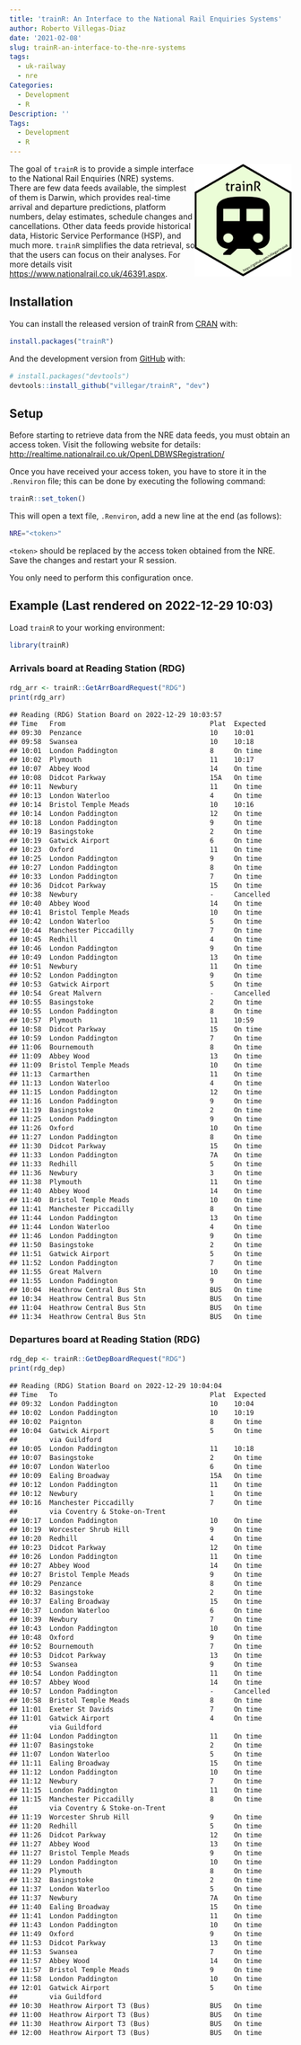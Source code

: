```yaml
---
title: 'trainR: An Interface to the National Rail Enquiries Systems'
author: Roberto Villegas-Diaz
date: '2021-02-08'
slug: trainR-an-interface-to-the-nre-systems
tags:
  - uk-railway
  - nre
Categories:
  - Development
  - R
Description: ''
Tags:
  - Development
  - R
---
```


<img src="https://raw.githubusercontent.com/villegar/trainR/main/inst/images/logo.png" alt="logo" align="right" height=200px/>

The goal of `trainR` is to provide a simple interface to the 
National Rail Enquiries (NRE) systems. There are few data feeds 
available, the simplest of them is Darwin, which provides real-time 
arrival and departure predictions, platform numbers, delay estimates, 
schedule changes and cancellations. Other data feeds provide historical 
data, Historic Service Performance (HSP), and much more. `trainR` 
simplifies the data retrieval, so that the users can focus on their 
analyses. For more details visit 
https://www.nationalrail.co.uk/46391.aspx.

## Installation

You can install the released version of trainR from [CRAN](https://CRAN.R-project.org) with:

``` r
install.packages("trainR")
```

And the development version from [GitHub](https://github.com/) with:

``` r
# install.packages("devtools")
devtools::install_github("villegar/trainR", "dev")
```

## Setup
Before starting to retrieve data from the NRE data feeds, you must obtain an access token. 
Visit the following website for details: http://realtime.nationalrail.co.uk/OpenLDBWSRegistration/

Once you have received your access token, you have to store it in the `.Renviron` file; this can be 
done by executing the following command:


```r
trainR::set_token()
```

This will open a text file, `.Renviron`, add a new line at the end (as follows):

```bash
NRE="<token>"
```

`<token>` should be replaced by the access token obtained from the NRE. Save the changes and restart 
your R session.

You only need to perform this configuration once.

## Example (Last rendered on 2022-12-29 10:03)

Load `trainR` to your working environment:

```r
library(trainR)
```

### Arrivals board at Reading Station (RDG)


```r
rdg_arr <- trainR::GetArrBoardRequest("RDG")
print(rdg_arr)
```

```
## Reading (RDG) Station Board on 2022-12-29 10:03:57
## Time   From                                    Plat  Expected
## 09:30  Penzance                                10    10:01
## 09:58  Swansea                                 10    10:18
## 10:01  London Paddington                       8     On time
## 10:02  Plymouth                                11    10:17
## 10:07  Abbey Wood                              14    On time
## 10:08  Didcot Parkway                          15A   On time
## 10:11  Newbury                                 11    On time
## 10:13  London Waterloo                         4     On time
## 10:14  Bristol Temple Meads                    10    10:16
## 10:14  London Paddington                       12    On time
## 10:18  London Paddington                       9     On time
## 10:19  Basingstoke                             2     On time
## 10:19  Gatwick Airport                         6     On time
## 10:23  Oxford                                  11    On time
## 10:25  London Paddington                       9     On time
## 10:27  London Paddington                       8     On time
## 10:33  London Paddington                       7     On time
## 10:36  Didcot Parkway                          15    On time
## 10:38  Newbury                                 -     Cancelled
## 10:40  Abbey Wood                              14    On time
## 10:41  Bristol Temple Meads                    10    On time
## 10:42  London Waterloo                         5     On time
## 10:44  Manchester Piccadilly                   7     On time
## 10:45  Redhill                                 4     On time
## 10:46  London Paddington                       9     On time
## 10:49  London Paddington                       13    On time
## 10:51  Newbury                                 11    On time
## 10:52  London Paddington                       9     On time
## 10:53  Gatwick Airport                         5     On time
## 10:54  Great Malvern                           -     Cancelled
## 10:55  Basingstoke                             2     On time
## 10:55  London Paddington                       8     On time
## 10:57  Plymouth                                11    10:59
## 10:58  Didcot Parkway                          15    On time
## 10:59  London Paddington                       7     On time
## 11:06  Bournemouth                             8     On time
## 11:09  Abbey Wood                              13    On time
## 11:09  Bristol Temple Meads                    10    On time
## 11:13  Carmarthen                              11    On time
## 11:13  London Waterloo                         4     On time
## 11:15  London Paddington                       12    On time
## 11:16  London Paddington                       9     On time
## 11:19  Basingstoke                             2     On time
## 11:25  London Paddington                       9     On time
## 11:26  Oxford                                  10    On time
## 11:27  London Paddington                       8     On time
## 11:30  Didcot Parkway                          15    On time
## 11:33  London Paddington                       7A    On time
## 11:33  Redhill                                 5     On time
## 11:36  Newbury                                 3     On time
## 11:38  Plymouth                                11    On time
## 11:40  Abbey Wood                              14    On time
## 11:40  Bristol Temple Meads                    10    On time
## 11:41  Manchester Piccadilly                   8     On time
## 11:44  London Paddington                       13    On time
## 11:44  London Waterloo                         4     On time
## 11:46  London Paddington                       9     On time
## 11:50  Basingstoke                             2     On time
## 11:51  Gatwick Airport                         5     On time
## 11:52  London Paddington                       7     On time
## 11:55  Great Malvern                           10    On time
## 11:55  London Paddington                       9     On time
## 10:04  Heathrow Central Bus Stn                BUS   On time
## 10:34  Heathrow Central Bus Stn                BUS   On time
## 11:04  Heathrow Central Bus Stn                BUS   On time
## 11:34  Heathrow Central Bus Stn                BUS   On time
```

### Departures board at Reading Station (RDG)


```r
rdg_dep <- trainR::GetDepBoardRequest("RDG")
print(rdg_dep)
```

```
## Reading (RDG) Station Board on 2022-12-29 10:04:04
## Time   To                                      Plat  Expected
## 09:32  London Paddington                       10    10:04
## 10:02  London Paddington                       10    10:19
## 10:02  Paignton                                8     On time
## 10:04  Gatwick Airport                         5     On time
##        via Guildford                           
## 10:05  London Paddington                       11    10:18
## 10:07  Basingstoke                             2     On time
## 10:07  London Waterloo                         6     On time
## 10:09  Ealing Broadway                         15A   On time
## 10:12  London Paddington                       11    On time
## 10:12  Newbury                                 1     On time
## 10:16  Manchester Piccadilly                   7     On time
##        via Coventry & Stoke-on-Trent           
## 10:17  London Paddington                       10    On time
## 10:19  Worcester Shrub Hill                    9     On time
## 10:20  Redhill                                 4     On time
## 10:23  Didcot Parkway                          12    On time
## 10:26  London Paddington                       11    On time
## 10:27  Abbey Wood                              14    On time
## 10:27  Bristol Temple Meads                    9     On time
## 10:29  Penzance                                8     On time
## 10:32  Basingstoke                             2     On time
## 10:37  Ealing Broadway                         15    On time
## 10:37  London Waterloo                         6     On time
## 10:39  Newbury                                 7     On time
## 10:43  London Paddington                       10    On time
## 10:48  Oxford                                  9     On time
## 10:52  Bournemouth                             7     On time
## 10:53  Didcot Parkway                          13    On time
## 10:53  Swansea                                 9     On time
## 10:54  London Paddington                       11    On time
## 10:57  Abbey Wood                              14    On time
## 10:57  London Paddington                       -     Cancelled
## 10:58  Bristol Temple Meads                    8     On time
## 11:01  Exeter St Davids                        7     On time
## 11:01  Gatwick Airport                         4     On time
##        via Guildford                           
## 11:04  London Paddington                       11    On time
## 11:07  Basingstoke                             2     On time
## 11:07  London Waterloo                         5     On time
## 11:11  Ealing Broadway                         15    On time
## 11:12  London Paddington                       10    On time
## 11:12  Newbury                                 7     On time
## 11:15  London Paddington                       11    On time
## 11:15  Manchester Piccadilly                   8     On time
##        via Coventry & Stoke-on-Trent           
## 11:19  Worcester Shrub Hill                    9     On time
## 11:20  Redhill                                 5     On time
## 11:26  Didcot Parkway                          12    On time
## 11:27  Abbey Wood                              13    On time
## 11:27  Bristol Temple Meads                    9     On time
## 11:29  London Paddington                       10    On time
## 11:29  Plymouth                                8     On time
## 11:32  Basingstoke                             2     On time
## 11:37  London Waterloo                         5     On time
## 11:37  Newbury                                 7A    On time
## 11:40  Ealing Broadway                         15    On time
## 11:41  London Paddington                       11    On time
## 11:43  London Paddington                       10    On time
## 11:49  Oxford                                  9     On time
## 11:53  Didcot Parkway                          13    On time
## 11:53  Swansea                                 7     On time
## 11:57  Abbey Wood                              14    On time
## 11:57  Bristol Temple Meads                    9     On time
## 11:58  London Paddington                       10    On time
## 12:01  Gatwick Airport                         5     On time
##        via Guildford                           
## 10:30  Heathrow Airport T3 (Bus)               BUS   On time
## 11:00  Heathrow Airport T3 (Bus)               BUS   On time
## 11:30  Heathrow Airport T3 (Bus)               BUS   On time
## 12:00  Heathrow Airport T3 (Bus)               BUS   On time
```
